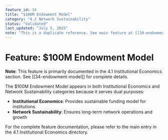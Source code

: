 ```yaml
---
feature_id: 34
title: "$100M Endowment Model"
category: "4.2 Network Sustainability"
status: "Validated"
last_updated: "July 5, 2025"
note: "This is a duplicate reference. See main feature at [[34-endowment-model]] in 4.1 Institutional Economics."
---
```


# Feature: $100M Endowment Model

**Note**: This feature is primarily documented in the 4.1 Institutional Economics section. See [[34-endowment-model]] for complete details.

The $100M Endowment Model appears in both Institutional Economics and Network Sustainability categories because it serves dual purposes:
- **Institutional Economics**: Provides sustainable funding model for institutions
- **Network Sustainability**: Ensures long-term network operations and growth

For the complete feature documentation, please refer to the main entry in the 4.1 Institutional Economics directory.